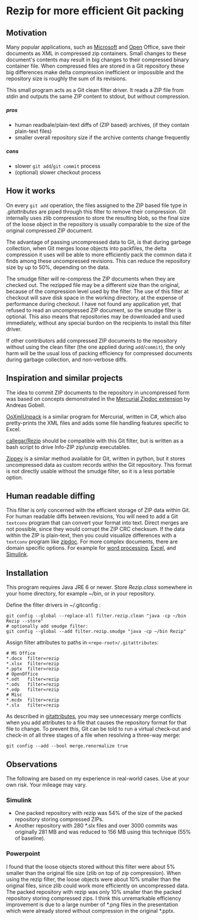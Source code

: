 # Rezip for more efficient Git packing

## Motivation

Many popular applications, such as
[Microsoft](http://en.wikipedia.org/wiki/Office_Open_XML) and
[Open](http://en.wikipedia.org/wiki/OpenDocument) Office,
save their documents as XML in compressed zip containers.
Small changes to these document's contents may result in big changes to their
compressed binary container file.
When compressed files are stored in a Git repository
these big differences make delta compression inefficient or impossible
and the repository size is roughly the sum of its revisions.

This small program acts as a Git clean filter driver.
It reads a ZIP file from stdin and outputs the same ZIP content to stdout,
but without compression.

##### pros

+ human readbale/plain-text diffs of (ZIP based) archives,
  (if they contain plain-text files)
+ smaller overall repository size if the archive contents change frequently

##### cons

- slower `git add`/`git commit` process
- (optional) slower checkout process

## How it works

On every `git add` operation, the files assigned to the ZIP based file type in
_.gitattributes_ are piped through this filter to remove their compression.
Git internally uses zlib compression to store the resulting blob,
so the final size of the loose object in the repository is usually comparable
to the size of the original compressed ZIP document.

The advantage of passing uncompressed data to Git,
is that during garbage collection,
when Git merges loose objects into packfiles,
the delta compression it uses will be able to more efficiently pack the common
data it finds among these uncompressed revisions.
This can reduce the repository size by up to 50%, depending on the data.

The smudge filter will re-compress the
ZIP documents when they are checked out.
The rezipped file may be a different size than the original,
because of the compression level used by the filter.
The use of this filter at checkout will save disk space in the working
directory, at the expense of performance during checkout.
I have not found any application yet, that refused to read an
uncompressed ZIP document, so the smudge filter is optional.
This also means that repositories may be downloaded and used immediately,
without any special burdon on the recipients to install this filter driver.

If other contributors add compressed ZIP documents to the repository
without using the clean filter (the one applied during `add`/`commit`),
the only harm will be the usual loss of packing efficiency for compressed
documents during garbage collection, and non-verbose diffs.

## Inspiration and similar projects

The idea to commit ZIP documents to the repository in uncompressed form was
based on concepts demonstrated in the
[Mercurial Zipdoc extension](http://mercurial.selenic.com/wiki/ZipdocExtension)
by Andreas Gobell.

[OoXmlUnpack](https://bitbucket.org/htilabs/ooxmlunpack) is a similar program
for Mercurial, written in C#, which also pretty-prints the XML files and adds
some file handling features specific to Excel.

[callegar/Rezip](https://github.com/callegar/Rezip) should be compatible with
this Git filter, but is written as a bash script to drive Info-ZIP zip/unzip
executables.

[Zippey](https://bitbucket.org/sippey/zippey) is a similar method available
for Git, written in python,
but it stores uncompressed data as custom records within the Git repository.
This format is not directly usable without the smudge filter, so it is a less
portable option.

## Human readable diffing

This filter is only concerned with the efficient storage of ZIP data within Git.
For human readable diffs between revisions,
You will need to add a Git `textconv` program that can convert your format into text.
Direct merges are not possible, since they would corrupt the ZIP CRC checksum.
If the data within the ZIP is plain-text,
then you could visualize differences with a `textconv` program like
[zipdoc](https://github.com/costerwi/zipdoc).
For more complex documents, there are domain specific options.
For example for
[word processing](http://blog.martinfenner.org/2014/08/25/using-microsoft-word-with-git/),
[Excel](https://github.com/tokuhirom/git-xlsx-textconv),
and
[Simulink](https://github.com/costerwi/simulink-mergeDiff).

## Installation

This program requires Java JRE 6 or newer.
Store _Rezip.class_ somewhere in your home directory, for example ~/bin, or in your repository.

Define the filter drivers in ~/.gitconfig :
```
git config --global --replace-all filter.rezip.clean "java -cp ~/bin Rezip --store"
# optionally add smudge filter:
git config --global --add filter.rezip.smudge "java -cp ~/bin Rezip"
```

Assign filter attributes to paths in `<repo-root>/.gitattributes`:
```
# MS Office
*.docx  filter=rezip
*.xlsx  filter=rezip
*.pptx  filter=rezip
# OpenOffice
*.odt   filter=rezip
*.ods   filter=rezip
*.odp   filter=rezip
# Misc
*.mcdx  filter=rezip
*.slx   filter=rezip
```

As described in [gitattributes](http://git-scm.com/docs/gitattributes),
you may see unnecessary merge conflicts when you add attributes to a file that
causes the repository format for that file to change.
To prevent this, Git can be told to run a virtual check-out and check-in of all
three stages of a file when resolving a three-way merge:
```
git config --add --bool merge.renormalize true
```

## Observations

The following are based on my experience in real-world cases.
Use at your own risk.
Your mileage may vary.

### Simulink

* One packed repository with rezip was 54% of the size of the packed repository
  storing compressed ZIPs.
* Another repository with 280 \*.slx files and over 3000 commits was originally 281 MB
  and was reduced to 156 MB using this technique (55% of baseline).

### Powerpoint

I found that the loose objects stored without this filter were about 5% smaller
than the original file size (zlib on top of zip compression).
When using the rezip filter, the loose objects were about 10% smaller than the
original files, since zlib could work more efficiently on uncompressed data.
The packed repository with rezip was only 10% smaller than the packed repository
storing compressed zips.
I think this unremarkable efficiency improvement is due to a large number of
\*.png files in the presentation which were already stored without compression in the original \*.pptx.

